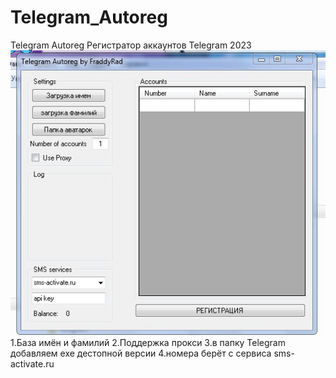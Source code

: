 # Telegram_Autoreg
Telegram Autoreg  Регистратор аккаунтов  Telegram 2023
![alt text](https://github.com/moneyrobot2023/Telegram_Autoreg/blob/main/regger.jpg?raw=true)
1.База имён и фамилий
2.Поддержка прокси
3.в папку Telegram добавляем ехе дестопной версии
4.номера берёт с сервиса sms-activate.ru

